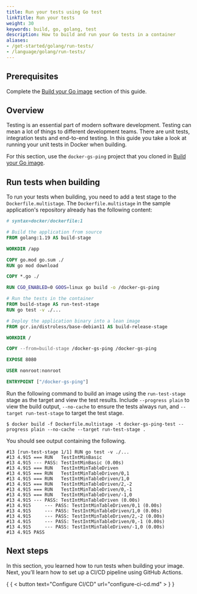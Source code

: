 ```yaml
---
title: Run your tests using Go test
linkTitle: Run your tests
weight: 30
keywords: build, go, golang, test
description: How to build and run your Go tests in a container
aliases:
- /get-started/golang/run-tests/
- /language/golang/run-tests/
---
```


## Prerequisites

Complete the [Build your Go image](build-images.md) section of this guide.

## Overview

Testing is an essential part of modern software development. Testing can mean a
lot of things to different development teams. There are unit tests, integration
tests and end-to-end testing. In this guide you take a look at running your unit
tests in Docker when building.

For this section, use the `docker-gs-ping` project that you cloned in [Build
your Go image](build-images.md).

## Run tests when building

To run your tests when building, you need to add a test stage to the
`Dockerfile.multistage`. The `Dockerfile.multistage` in the sample application's
repository already has the following content:

```dockerfile {hl_lines="15-17"}
# syntax=docker/dockerfile:1

# Build the application from source
FROM golang:1.19 AS build-stage

WORKDIR /app

COPY go.mod go.sum ./
RUN go mod download

COPY *.go ./

RUN CGO_ENABLED=0 GOOS=linux go build -o /docker-gs-ping

# Run the tests in the container
FROM build-stage AS run-test-stage
RUN go test -v ./...

# Deploy the application binary into a lean image
FROM gcr.io/distroless/base-debian11 AS build-release-stage

WORKDIR /

COPY --from=build-stage /docker-gs-ping /docker-gs-ping

EXPOSE 8080

USER nonroot:nonroot

ENTRYPOINT ["/docker-gs-ping"]
```

Run the following command to build an image using the `run-test-stage` stage as the target and view the test results. Include `--progress plain` to view the build output, `--no-cache` to ensure the tests always run, and `--target run-test-stage` to target the test stage.

```console
$ docker build -f Dockerfile.multistage -t docker-gs-ping-test --progress plain --no-cache --target run-test-stage .
```

You should see output containing the following.

```text
#13 [run-test-stage 1/1] RUN go test -v ./...
#13 4.915 === RUN   TestIntMinBasic
#13 4.915 --- PASS: TestIntMinBasic (0.00s)
#13 4.915 === RUN   TestIntMinTableDriven
#13 4.915 === RUN   TestIntMinTableDriven/0,1
#13 4.915 === RUN   TestIntMinTableDriven/1,0
#13 4.915 === RUN   TestIntMinTableDriven/2,-2
#13 4.915 === RUN   TestIntMinTableDriven/0,-1
#13 4.915 === RUN   TestIntMinTableDriven/-1,0
#13 4.915 --- PASS: TestIntMinTableDriven (0.00s)
#13 4.915     --- PASS: TestIntMinTableDriven/0,1 (0.00s)
#13 4.915     --- PASS: TestIntMinTableDriven/1,0 (0.00s)
#13 4.915     --- PASS: TestIntMinTableDriven/2,-2 (0.00s)
#13 4.915     --- PASS: TestIntMinTableDriven/0,-1 (0.00s)
#13 4.915     --- PASS: TestIntMinTableDriven/-1,0 (0.00s)
#13 4.915 PASS
```

## Next steps

In this section, you learned how to run tests when building your image. Next,
you’ll learn how to set up a CI/CD pipeline using GitHub Actions.

{ { < button text="Configure CI/CD" url="configure-ci-cd.md" > } }
